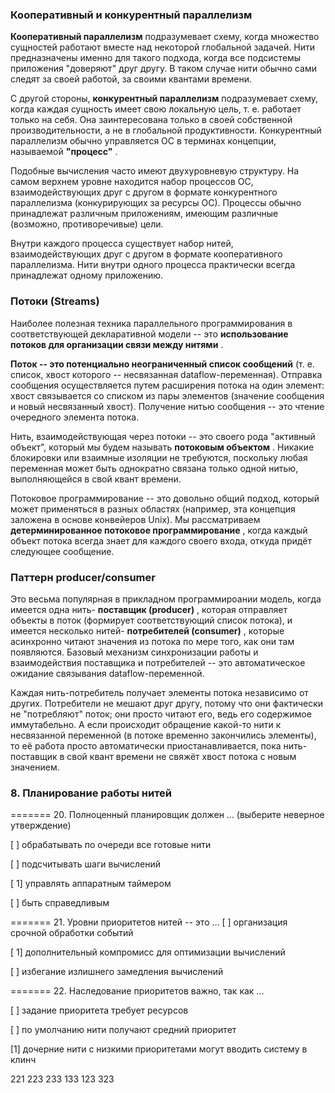 ### Кооперативный и конкурентный параллелизм

**Кооперативный параллелизм** подразумевает схему, когда множество сущностей работают вместе над некоторой глобальной задачей. Нити предназначены именно для такого подхода, когда все подсистемы приложения "доверяют" друг другу. В таком случае нити обычно сами следят за своей работой, за своими квантами времени.

С другой стороны, **конкурентный параллелизм** подразумевает схему, когда каждая сущность имеет свою локальную цель, т. е. работает только на себя. Она заинтересована только в своей собственной производительности, а не в глобальной продуктивности. Конкурентный параллелизм обычно управляется ОС в терминах концепции, называемой  **"процесс"** .

Подобные вычисления часто имеют двухуровневую структуру. На самом верхнем уровне находится набор процессов ОС, взаимодействующих друг с другом в формате конкурентного параллелизма (конкурирующих за ресурсы ОС). Процессы обычно принадлежат различным приложениям, имеющим различные (возможно, противоречивые) цели.

Внутри каждого процесса существует набор нитей, взаимодействующих друг с другом в формате кооперативного параллелизма. Нити внутри одного процесса практически всегда принадлежат одному приложению.

### Потоки (Streams)

Наиболее полезная техника параллельного программирования в соответствующей декларативной модели -- это  **использование потоков для организации связи между нитями** .

**Поток -- это потенциально неограниченный список сообщений** (т. е. список, хвост которого -- несвязанная dataflow-переменная). Отправка сообщения осуществляется путем расширения потока на один элемент: хвост связывается со списком из пары элементов (значение сообщения и новый несвязанный хвост). Получение нитью сообщения -- это чтение очередного элемента потока.

Нить, взаимодействующая через потоки -- это своего рода "активный объект", который мы будем называть  **потоковым объектом** . Никакие блокировки или взаимные изоляции не требуются, поскольку любая переменная может быть однократно связана только одной нитью, выполняющейся в свой квант времени.

Потоковое программирование -- это довольно общий подход, который может применяться в разных областях (например, эта концепция заложена в основе конвейеров Unix). Мы рассматриваем  **детерминированное потоковое программирование** , когда каждый объект потока всегда знает для каждого своего входа, откуда придёт следующее сообщение.

### Паттерн producer/consumer

Это весьма популярная в прикладном программироании модель, когда имеется одна нить- **поставщик (producer)** , которая отправляет объекты в поток (формирует соответствующий список потока), и имеется несколько нитей- **потребителей (consumer)** , которые асинхронно читают значения из потока по мере того, как они там появляются. Базовый механизм синхронизации работы и взаимодействия поставщика и потребителей -- это автоматическое ожидание связывания dataflow-переменной.

Каждая нить-потребитель получает элементы потока независимо от других. Потребители не мешают друг другу, потому что они фактически не "потребляют" поток; они просто читают его, ведь его содержимое иммутабельно. А если происходит обращение какой-то нити к несвязанной переменной (в потоке временно закончились элементы), то её работа просто автоматически приостанавливается, пока нить-поставщик в свой квант времени не свяжёт хвост потока с новым значением.

### 8. Планирование работы нитей

======= 20. Полноценный планировщик должен ... (выберите неверное утверждение)

[ ] обрабатывать по очереди все готовые нити

[ ] подсчитывать шаги вычислений

[ 1] управлять аппаратным таймером

[ ]  быть справедливым

======= 21. Уровни приоритетов нитей -- это ...
[ ] организация срочной обработки событий

[ 1] дополнительный компромисс для оптимизации вычислений

[ ] избегание излишнего замедления вычислений

======= 22. Наследование приоритетов важно, так как ...

[ ] задание приоритета требует ресурсов

[ ] по умолчанию нити получают средний приоритет

[1] дочерние нити с низкими приоритетами могут вводить систему в клинч

221
223
233
133
123
323
